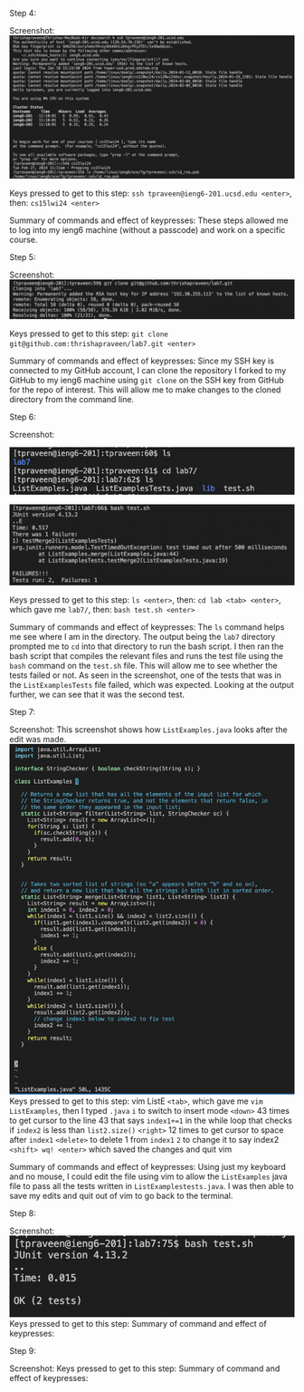 Step 4:

Screenshot: ![Image](lab4_step4.png)

Keys pressed to get to this step: `ssh tpraveen@ieng6-201.ucsd.edu <enter>`, then: `cs15lwi24 <enter>`

Summary of commands and effect of keypresses: These steps allowed me to log into my ieng6 machine (without a passcode) and work on a specific course. 

Step 5:

Screenshot: ![Image](lab4_step5.png)

Keys pressed to get to this step: `git clone git@github.com:thrishapraveen/lab7.git <enter>`

Summary of commands and effect of keypresses: Since my SSH key is connected to my GitHub account, I can clone the repository I forked to my GitHub to my ieng6 machine using `git clone` on the SSH key from GitHub for the repo of interest. This will allow me to make changes to the cloned directory from the command line. 

Step 6:

Screenshot: 

![Image](lab4_step6.1.png)

![Image](lab4_step6.2.png)

Keys pressed to get to this step: `ls <enter>`, then: `cd lab <tab> <enter>`, which gave me `lab7/`, then: `bash test.sh <enter>`

Summary of commands and effect of keypresses: The `ls` command helps me see where I am in the directory. The output being the `lab7` directory prompted me to `cd` into that directory to run the bash script. I then ran the bash script that compiles the relevant files and runs the test file using the `bash` command on the `test.sh` file. This will allow me to see whether the tests failed or not. As seen in the screenshot, one of the tests that was in the `ListExamplesTests` file failed, which was expected. Looking at the output further, we can see that it was the second test.

Step 7:

Screenshot: This screenshot shows how `ListExamples.java` looks after the edit was made.
![Image](lab4_step7.png)
Keys pressed to get to this step: 
vim ListE `<tab>`, which gave me `vim ListExamples`, then I typed `.java`
`i` to switch to insert mode
`<down>` 43 times to get cursor to the line 43 that says `index1+=1` in the while loop that checks if `index2` is less than `list2.size()`
`<right>` 12 times to get cursor to space after `index1`
`<delete>` to delete 1 from `index1`
`2` to change it to say index2
`<shift> wq! <enter>` which saved the changes and quit vim

Summary of commands and effect of keypresses: Using just my keyboard and no mouse, I could edit the file using vim to allow the `ListExamples` java file to pass all the tests written in `ListExamplestests.java`. I was then able to save my edits and quit out of vim to go back to the terminal. 

Step 8:

Screenshot: ![Image](lab4_step8.png)
Keys pressed to get to this step:
Summary of command and effect of keypresses:

Step 9:

Screenshot:
Keys pressed to get to this step:
Summary of command and effect of keypresses:
